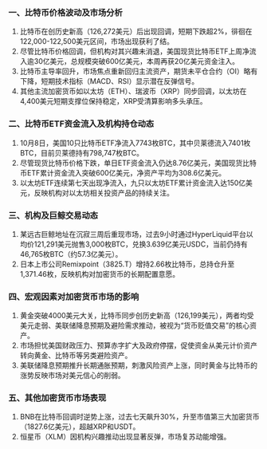 ### 一、比特币价格波动及市场分析
1. 比特币在创历史新高（126,272美元）后出现回调，短期下跌超2%，徘徊在122,000-122,500美元区间，市场出现获利了结。
2. 尽管比特币价格回调，但机构对其兴趣未消退，美国现货比特币ETF上周净流入逾30亿美元，总规模突破600亿美元，本周再获20亿美元资金注入。
3. 比特币主导率回升，市场焦点重新回归主流资产，期货未平仓合约（OI）略有下降，短期技术指标（MACD、RSI）显示潜在反弹信号。
4. 其他主流加密货币如以太坊（ETH）、瑞波币（XRP）同步回调，以太坊在4,400美元短期支撑位保持稳定，XRP受清算影响多头承压。
### 二、比特币ETF资金流入及机构持仓动态
1. 10月8日，美国10只比特币ETF净流入7743枚BTC，其中贝莱德流入7401枚BTC，目前贝莱德持有798,747枚BTC。
2. 尽管现货比特币价格下跌，单日ETF资金流入仍达8.76亿美元，美国现货比特币ETF累计资金流入突破600亿美元，净资产平均为308.6亿美元。
3. 以太坊ETF连续第七天出现净流入，九只以太坊ETF累计资金流入达150亿美元，反映机构对以太坊相关投资产品的持续关注。
### 三、机构及巨鲸交易动态
1. 某远古巨鲸地址在沉寂三周后重现市场，过去9小时通过HyperLiquid平台以均价121,291美元抛售3,000枚BTC，兑换3.639亿美元USDC，当前仍持有46,765枚BTC（约57.3亿美元）。
2. 日本上市公司Remixpoint（3825.T）增持2.66枚比特币，总持仓升至1,371.46枚，反映机构对加密货币的长期配置意愿。
### 四、宏观因素对加密货币市场的影响
1. 黄金突破4000美元大关，比特币同步创历史新高（126,199美元），两者均受美元走弱、美联储降息预期及避险需求推动，被视为“货币贬值交易”的核心资产。
2. 市场担忧美国财政压力、预算赤字扩大及政府停摆，促使资金从美元计价资产转向黄金、比特币等另类避险资产。
3. 美联储降息预期推升长期通胀预期，刺激风险资产上涨，同时黄金与比特币的涨势反映市场对美元信心的削弱。
### 五、其他加密货币市场表现
1. BNB在比特币回调时逆势上涨，过去七天飙升30%，升至市值第三大加密货币（1827.6亿美元），超越XRP和USDT。
2. 恒星币（XLM）因机构兴趣推动出现显著反弹，市场复苏动能增强。